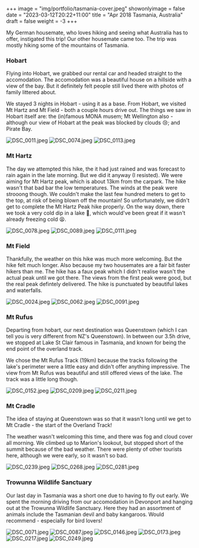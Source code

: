 +++
image = "img/portfolio/tasmania-cover.jpeg"
showonlyimage = false
date = "2023-03-12T20:22+11:00"
title = "Apr 2018 Tasmania, Australia"
draft = false
weight = -3
+++

My German housemate, who loves hiking and seeing what Australia has to offer, instigated this trip! Our other housemate came too. The trip was mostly hiking some of the mountains of Tasmania.
<!--more-->

### Hobart

Flying into Hobart, we grabbed our rental car and headed straight to the accomodation. The accomodation was a beautiful house on a hillside with a view of the bay. But it definitely felt people still lived there with photos of family littered about.

We stayed 3 nights in Hobart - using it as a base. From Hobart, we visited Mt Hartz and Mt Field - both a couple hours drive out. The things we saw in Hobart itself are: the (in)famous MONA musem; Mt Wellington also - although our view of Hobart at the peak was blocked by clouds &#128546;; and Pirate Bay.

![DSC_0011.jpeg](/trips/img/trips-tasmania2018/DSC_0011.jpeg "gallery")
![DSC_0074.jpeg](/trips/img/trips-tasmania2018/DSC_0074.jpeg "gallery")
![DSC_0113.jpeg](/trips/img/trips-tasmania2018/DSC_0113.jpeg "gallery")

### Mt Hartz

The day we attempted this hike, the it had just rained and was forecast to rain again in the late morning. But we did it anyway (I resisted). We were aiming for Mt Hartz peak, which is about 13km from the carpark. The hike wasn't that bad bar the low temperatures. The winds at the peak were strooong though. We couldn't make the last few hundred meters to get to the top, at risk of being blown off the mountain! So unfortunately, we didn't get to complete the Mt Hartz Peak hike properly. On the way down, there we took a very cold dip in a lake 🥶, which would've been great if it wasn't already freezing cold 😫.

![DSC_0078.jpeg](/trips/img/trips-tasmania2018/DSC_0078.jpeg "gallery")
![DSC_0089.jpeg](/trips/img/trips-tasmania2018/DSC_0089.jpeg "gallery")
![DSC_0111.jpeg](/trips/img/trips-tasmania2018/DSC_0111.jpeg "gallery")

### Mt Field

Thankfully, the weather on this hike was much more welcoming. But the hike felt much longer. Also because my two housemates are a fair bit faster hikers than me. The hike has a faux peak which I didn't realise wasn't the actual peak until we got there. The views from the first peak were good, but the real peak defintely delivered. The hike is punctuated by beautiful lakes and waterfalls.

![DSC_0024.jpeg](/trips/img/trips-tasmania2018/DSC_0024.jpeg "gallery")
![DSC_0062.jpeg](/trips/img/trips-tasmania2018/DSC_0062.jpeg "gallery")
![DSC_0091.jpeg](/trips/img/trips-tasmania2018/DSC_0091.jpeg "gallery")

### Mt Rufus
Departing from hobart, our next destination was Queenstown (which I can tell you is very different from NZ's Queenstown). In between our 3.5h drive, we stopped at Lake St Clair famous in Tasmania, and known for being the end point of the overland track.

We chose the Mt Rufus Track (19km) because the tracks following the lake's perimeter were a little easy and didn't offer anything impressive. The view from Mt Rufus was beautiful and still offered views of the lake. The track was a little long though.

![DSC_0152.jpeg](/trips/img/trips-tasmania2018/DSC_0152.jpeg "gallery")
![DSC_0209.jpeg](/trips/img/trips-tasmania2018/DSC_0209.jpeg "gallery")
![DSC_0211.jpeg](/trips/img/trips-tasmania2018/DSC_0211.jpeg "gallery")

### Mt Cradle

The idea of staying at Queenstown was so that it wasn't long until we get to Mt Cradle - the start of the Overland Track!

The weather wasn't welcoming this time, and there was fog and cloud cover all morning. We climbed up to Marion's lookout, but stopped short of the summit because of the bad weather. There were plenty of other tourists here, although we were early, so it wasn't so bad.

![DSC_0239.jpeg](/trips/img/trips-tasmania2018/DSC_0239.jpeg "gallery")
![DSC_0268.jpeg](/trips/img/trips-tasmania2018/DSC_0268.jpeg "gallery")
![DSC_0281.jpeg](/trips/img/trips-tasmania2018/DSC_0281.jpeg "gallery")

### Trowunna Wildlife Sanctuary

Our last day in Tasmania was a short one due to having to fly out early. We spent the morning driving from our accomodation in Devonport and hanging out at the Trowunna Wildlife Sanctuary. Here they had an assortment of animals include the Tasmanian devil and baby kangaroos. Would recommend - especially for bird lovers!

![DSC_0071.jpeg](/trips/img/trips-tasmania2018/DSC_0071.jpeg "gallery")
![DSC_0087.jpeg](/trips/img/trips-tasmania2018/DSC_0087.jpeg "gallery")
![DSC_0146.jpeg](/trips/img/trips-tasmania2018/DSC_0146.jpeg "gallery")
![DSC_0173.jpeg](/trips/img/trips-tasmania2018/DSC_0173.jpeg "gallery")
![DSC_0217.jpeg](/trips/img/trips-tasmania2018/DSC_0217.jpeg "gallery")
![DSC_0249.jpeg](/trips/img/trips-tasmania2018/DSC_0249.jpeg "gallery")
